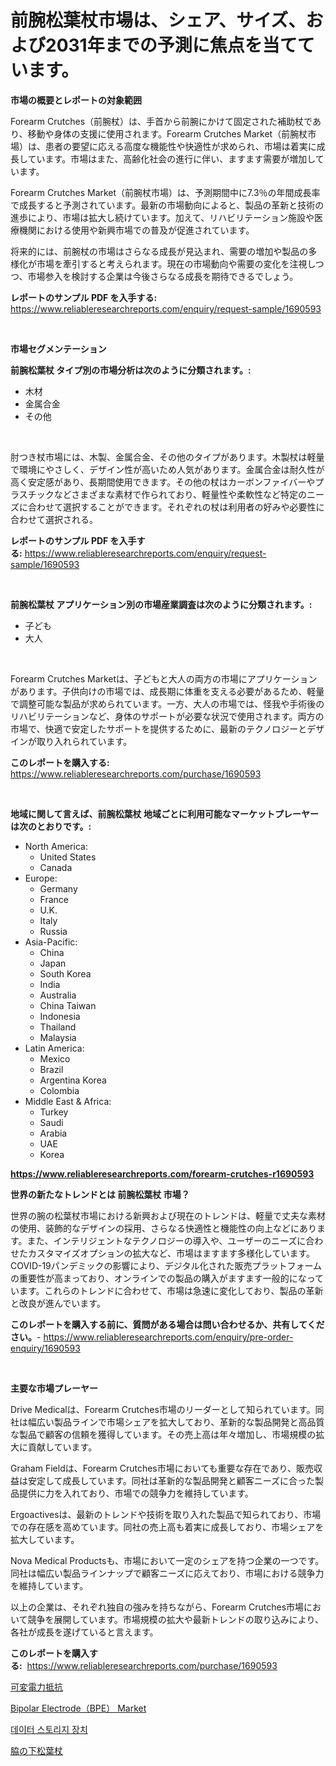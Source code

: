 <p><h1>前腕松葉杖市場は、シェア、サイズ、および2031年までの予測に焦点を当てています。</h1></p><p><strong>市場の概要とレポートの対象範囲</strong></p>
<p><p>Forearm Crutches（前腕杖）は、手首から前腕にかけて固定された補助杖であり、移動や身体の支援に使用されます。Forearm Crutches Market（前腕杖市場）は、患者の要望に応える高度な機能性や快適性が求められ、市場は着実に成長しています。市場はまた、高齢化社会の進行に伴い、ますます需要が増加しています。</p><p>Forearm Crutches Market（前腕杖市場）は、予測期間中に7.3％の年間成長率で成長すると予測されています。最新の市場動向によると、製品の革新と技術の進歩により、市場は拡大し続けています。加えて、リハビリテーション施設や医療機関における使用や新興市場での普及が促進されています。</p><p>将来的には、前腕杖の市場はさらなる成長が見込まれ、需要の増加や製品の多様化が市場を牽引すると考えられます。現在の市場動向や需要の変化を注視しつつ、市場参入を検討する企業は今後さらなる成長を期待できるでしょう。</p></p>
<p><strong>レポートのサンプル PDF を入手する:</strong> <a href="https://www.reliableresearchreports.com/enquiry/request-sample/1690593">https://www.reliableresearchreports.com/enquiry/request-sample/1690593</a></p>
<p>&nbsp;</p>
<p><strong>市場セグメンテーション</strong></p>
<p><strong>前腕松葉杖 タイプ別の市場分析は次のように分類されます。:</strong></p>
<p><ul><li>木材</li><li>金属合金</li><li>その他</li></ul></p>
<p>&nbsp;</p>
<p><p>肘つき杖市場には、木製、金属合金、その他のタイプがあります。木製杖は軽量で環境にやさしく、デザイン性が高いため人気があります。金属合金は耐久性が高く安定感があり、長期間使用できます。その他の杖はカーボンファイバーやプラスチックなどさまざまな素材で作られており、軽量性や柔軟性など特定のニーズに合わせて選択することができます。それぞれの杖は利用者の好みや必要性に合わせて選択される。</p></p>
<p><strong>レポートのサンプル PDF を入手する:</strong>&nbsp;<a href="https://www.reliableresearchreports.com/enquiry/request-sample/1690593">https://www.reliableresearchreports.com/enquiry/request-sample/1690593</a></p>
<p>&nbsp;</p>
<p><strong> 前腕松葉杖 アプリケーション別の市場産業調査は次のように分類されます。:</strong></p>
<p><ul><li>子ども</li><li>大人</li></ul></p>
<p>&nbsp;</p>
<p><p>Forearm Crutches Marketは、子どもと大人の両方の市場にアプリケーションがあります。子供向けの市場では、成長期に体重を支える必要があるため、軽量で調整可能な製品が求められています。一方、大人の市場では、怪我や手術後のリハビリテーションなど、身体のサポートが必要な状況で使用されます。両方の市場で、快適で安定したサポートを提供するために、最新のテクノロジーとデザインが取り入れられています。</p></p>
<p><strong>このレポートを購入する:</strong>&nbsp; <a href="https://www.reliableresearchreports.com/purchase/1690593">https://www.reliableresearchreports.com/purchase/1690593</a></p>
<p>&nbsp;</p>
<p><strong>地域に関して言えば、前腕松葉杖 地域ごとに利用可能なマーケットプレーヤーは次のとおりです。:</strong></p>
<p><ul>
    <li>
        North America:
        <ul>
            <li>United States</li>
            <li>Canada</li>
        </ul>
    </li>
    <li>
        Europe:
        <ul>
            <li>Germany</li>
            <li>France</li>
            <li>U.K.</li>
            <li>Italy</li>
            <li>Russia</li>
        </ul>
    </li>
    <li>
        Asia-Pacific:
        <ul>
            <li>China</li>
            <li>Japan</li>
            <li>South Korea</li>
            <li>India</li>
            <li>Australia</li>
            <li>China Taiwan</li>
            <li>Indonesia</li>
            <li>Thailand</li>
            <li>Malaysia</li>
        </ul>
    </li>
    <li>
        Latin America:
        <ul>
            <li>Mexico</li>
            <li>Brazil</li>
            <li>Argentina Korea</li>
            <li>Colombia</li>
        </ul>
    </li>
    <li>
        Middle East & Africa:
        <ul>
            <li>Turkey</li>
            <li>Saudi</li>
            <li>Arabia</li>
            <li>UAE</li>
            <li>Korea</li>
        </ul>
    </li>
    </ul></p>
<p><strong><a href="https://www.reliableresearchreports.com/forearm-crutches-r1690593">https://www.reliableresearchreports.com/forearm-crutches-r1690593</a></strong>&nbsp;</p>
<p><strong>世界の新たなトレンドとは 前腕松葉杖 市場？</strong></p>
<p><p>世界の腕の松葉杖市場における新興および現在のトレンドは、軽量で丈夫な素材の使用、装飾的なデザインの採用、さらなる快適性と機能性の向上などにあります。また、インテリジェントなテクノロジーの導入や、ユーザーのニーズに合わせたカスタマイズオプションの拡大など、市場はますます多様化しています。COVID-19パンデミックの影響により、デジタル化された販売プラットフォームの重要性が高まっており、オンラインでの製品の購入がますます一般的になっています。これらのトレンドに合わせて、市場は急速に変化しており、製品の革新と改良が進んでいます。</p></p>
<p><strong>このレポートを購入する前に、質問がある場合は問い合わせるか、共有してください。</strong>- <a href="https://www.reliableresearchreports.com/enquiry/pre-order-enquiry/1690593">https://www.reliableresearchreports.com/enquiry/pre-order-enquiry/1690593</a></p>
<p>&nbsp;</p>
<p><strong>主要な市場プレーヤー</strong></p>
<p><p>Drive Medicalは、Forearm Crutches市場のリーダーとして知られています。同社は幅広い製品ラインで市場シェアを拡大しており、革新的な製品開発と高品質な製品で顧客の信頼を獲得しています。その売上高は年々増加し、市場規模の拡大に貢献しています。</p><p>Graham Fieldは、Forearm Crutches市場においても重要な存在であり、販売収益は安定して成長しています。同社は革新的な製品開発と顧客ニーズに合った製品提供に力を入れており、市場での競争力を維持しています。</p><p>Ergoactivesは、最新のトレンドや技術を取り入れた製品で知られており、市場での存在感を高めています。同社の売上高も着実に成長しており、市場シェアを拡大しています。</p><p>Nova Medical Productsも、市場において一定のシェアを持つ企業の一つです。同社は幅広い製品ラインナップで顧客ニーズに応えており、市場における競争力を維持しています。</p><p>以上の企業は、それぞれ独自の強みを持ちながら、Forearm Crutches市場において競争を展開しています。市場規模の拡大や最新トレンドの取り込みにより、各社が成長を遂げていると言えます。</p></p>
<p><strong>このレポートを購入する:</strong>&nbsp;&nbsp;<a href="https://www.reliableresearchreports.com/purchase/1690593">https://www.reliableresearchreports.com/purchase/1690593</a></p>
<p><p><a href="https://github.com/Calvi3ynJerde867/Market-Research-Report-List-1/blob/main/913107934920.md">可変電力抵抗</a></p><p><a href="https://www.linkedin.com/pulse/bipolar-electrodebpe-market-size-growth-segmentation-regional-ucwde?trackingId=W0d64GTIeu5F4zK3s7dWHw%3D%3D">Bipolar Electrode（BPE） Market</a></p><p><a href="https://github.com/RichardLueilwitz787/Market-Research-Report-List-1/blob/main/858655920897.md">데이터 스토리지 장치</a></p><p><a href="https://github.com/JacksonWiza1924/Market-Research-Report-List-1/blob/main/937854134938.md">脇の下松葉杖</a></p></p>